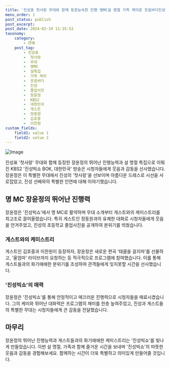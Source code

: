 ```yaml
---
title: '진성표 첫사랑 무대와 함께 등장능숙한 진행 명MC설 명절 가족 케미로 웃음바다진성 졸업사진 공개'
menu_order: 1
post_status: publish
post_excerpt: 
post_date: 2024-02-19 11:35:52
taxonomy:
    category:
        - 연예
    post_tag:
        - 진성표
        -  첫사랑
        -  무대
        -  명MC
        -  설특집
        -  가족 케미
        -  웃음바다
        -  진성
        -  졸업사진
        -  장윤정
        -  KBS2
        -  대한민국
        -  게스트
        -  정동원
        -  김호중
        -  이찬원
custom_fields:
    field1: value 1
    field2: value 2
---
```


![Image](https://mimgnews.pstatic.net/image/629/2024/02/12/202462331707693812_20240212082501905.jpg?type=w540)

진성표 '첫사랑' 무대와 함께 등장한 장윤정의 뛰어난 진행능력과 설 명절 특집으로 이뤄진 KBS2 '진성빅쇼 BOK, 대한민국' 방송은 시청자들에게 웃음과 감동을 선사했습니다. 장윤정은 이 특별한 무대에서 진성의 '첫사랑'을 선보이며 아름다운 드레스로 시선을 사로잡았고, 진성 선배와의 특별한 인연에 대해 이야기했습니다.
## 명 MC 장윤정의 뛰어난 진행력
장윤정은 '진성빅쇼'에서 명 MC로 활약하며 무대 소개부터 게스트와의 케미스트리를 최고조로 끌어올렸습니다. 특히 게스트인 정동원과의 유쾌한 대화로 시청자들에게 웃음을 안겨주었고, 진성의 초등학교 졸업사진을 공개하여 분위기를 띄웠습니다.
### 게스트와의 케미스트리
게스트인 김호중과 이찬원이 등장하자, 장윤정은 새로운 편곡 '태클을 걸지마'를 선물하고, '울엄마' 라이브까지 요청하는 등 적극적으로 프로그램에 참여했습니다. 이를 통해 게스트들과의 화기애애한 분위기를 조성하여 관객들에게 잊지못할 시간을 선사했습니다.
### '진성빅쇼'의 매력
장윤정은 '진성빅쇼'를 통해 안정적이고 매끄러운 진행력으로 시청자들을 매료시켰습니다. 그의 케미와 뛰어난 대화력은 프로그램의 재미를 한층 높여주었고, 진성과 게스트들의 특별한 무대는 시청자들에게 큰 감동을 전달했습니다.
## 마무리
장윤정의 뛰어난 진행능력과 게스트들과의 화기애애한 케미스트리는 '진성빅쇼'를 빛나게 만들었습니다. 이번 설 명절, 가족과 함께 즐거운 시간을 보내며 '진성빅쇼'의 따뜻한 웃음과 감동을 경험해보세요. 함께하는 시간이 더욱 특별하고 의미있게 만들어줄 것입니다.
